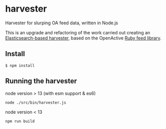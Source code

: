 # harvester
Harvester for slurping OA feed data, written in Node.js

This is an upgrade and refactoring of the work carried out creating an [Elasticsearch-based harvester](https://github.com/openactive/openactive-es-example), based on the OpenActive [Ruby feed library](https://github.com/openactive/openactive.rb).

## Install

`$ npm install`

## Running the harvester

node version > 13 (with esm support & es6)

`node ./src/bin/harvester.js`

node version < 13

`npm run build`
